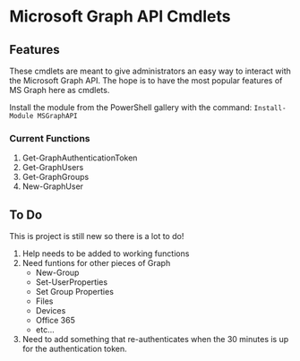 # Microsoft Graph API Cmdlets
## Features
These cmdlets are meant to give administrators an easy way to interact with
 the Microsoft Graph API. The hope is to have the most popular features of
  MS Graph here as cmdlets.

Install the module from the PowerShell gallery with the command:
`Install-Module MSGraphAPI`

### Current Functions
1. Get-GraphAuthenticationToken
2. Get-GraphUsers
3. Get-GraphGroups
4. New-GraphUser


## To Do
This is project is still new so there is a lot to do! 

1. Help needs to be added to working functions
2. Need funtions for other pieces of Graph
    * New-Group
    * Set-UserProperties
    * Set Group Properties
    * Files
    * Devices
    * Office 365
    * etc...
3. Need to add something that re-authenticates when the 30 minutes is up for
the authentication token.
